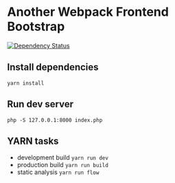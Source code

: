 Another Webpack Frontend Bootstrap
==================================

[![Dependency Status](https://www.versioneye.com/user/projects/59e9e6bd2de28c15828fb350/badge.svg?style=flat-square)](https://www.versioneye.com/user/projects/59e9e6bd2de28c15828fb350)

Install dependencies
--------------------
```
yarn install
```

Run dev server
--------------
```
php -S 127.0.0.1:8000 index.php
```

YARN tasks
----------

- development build ``` yarn run dev ```
- production build ``` yarn run build ```
- static analysis  ``` yarn run flow ```